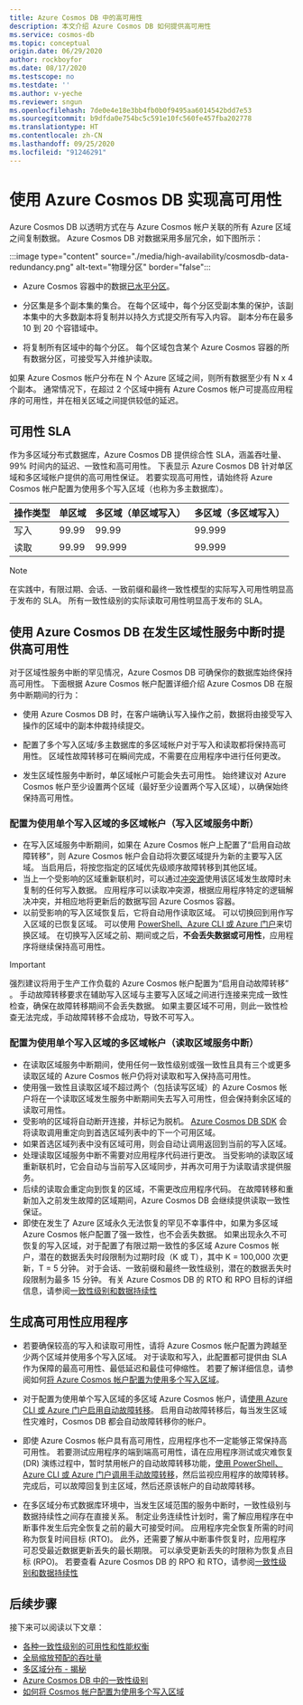 ```yaml
---
title: Azure Cosmos DB 中的高可用性
description: 本文介绍 Azure Cosmos DB 如何提供高可用性
ms.service: cosmos-db
ms.topic: conceptual
origin.date: 06/29/2020
author: rockboyfor
ms.date: 08/17/2020
ms.testscope: no
ms.testdate: ''
ms.author: v-yeche
ms.reviewer: sngun
ms.openlocfilehash: 7de0e4e18e3bb4fb0b0f9495aa6014542bdd7e53
ms.sourcegitcommit: b9dfda0e754bc5c591e10fc560fe457fba202778
ms.translationtype: HT
ms.contentlocale: zh-CN
ms.lasthandoff: 09/25/2020
ms.locfileid: "91246291"
---
```

# <a name="high-availability-with-azure-cosmos-db"></a>使用 Azure Cosmos DB 实现高可用性

Azure Cosmos DB 以透明方式在与 Azure Cosmos 帐户关联的所有 Azure 区域之间复制数据。 Azure Cosmos DB 对数据采用多层冗余，如下图所示：

:::image type="content" source="./media/high-availability/cosmosdb-data-redundancy.png" alt-text="物理分区" border="false":::

- Azure Cosmos 容器中的数据[已水平分区](partitioning-overview.md)。

- 分区集是多个副本集的集合。 在每个区域中，每个分区受副本集的保护，该副本集中的大多数副本将复制并以持久方式提交所有写入内容。 副本分布在最多 10 到 20 个容错域中。

- 将复制所有区域中的每个分区。 每个区域包含某个 Azure Cosmos 容器的所有数据分区，可接受写入并维护读取。  

如果 Azure Cosmos 帐户分布在 N 个 Azure 区域之间，则所有数据至少有 N x 4 个副本。 通常情况下，在超过 2 个区域中拥有 Azure Cosmos 帐户可提高应用程序的可用性，并在相关区域之间提供较低的延迟。 

## <a name="slas-for-availability"></a>可用性 SLA

作为多区域分布式数据库，Azure Cosmos DB 提供综合性 SLA，涵盖吞吐量、99% 时间内的延迟、一致性和高可用性。 下表显示 Azure Cosmos DB 针对单区域和多区域帐户提供的高可用性保证。 若要实现高可用性，请始终将 Azure Cosmos 帐户配置为使用多个写入区域（也称为多主数据库）。

|操作类型  | 单区域 |多区域（单区域写入）|多区域（多区域写入） |
|---------|---------|---------|-------|
|写入    | 99.99    |99.99   |99.999|
|读取     | 99.99    |99.999  |99.999|

> [!NOTE]
> 在实践中，有限过期、会话、一致前缀和最终一致性模型的实际写入可用性明显高于发布的 SLA。 所有一致性级别的实际读取可用性明显高于发布的 SLA。

## <a name="high-availability-with-azure-cosmos-db-in-the-event-of-regional-outages"></a>使用 Azure Cosmos DB 在发生区域性服务中断时提供高可用性

对于区域性服务中断的罕见情况，Azure Cosmos DB 可确保你的数据库始终保持高可用性。 下面根据 Azure Cosmos 帐户配置详细介绍 Azure Cosmos DB 在服务中断期间的行为：

- 使用 Azure Cosmos DB 时，在客户端确认写入操作之前，数据将由接受写入操作的区域中的副本仲裁持续提交。

- 配置了多个写入区域/多主数据库的多区域帐户对于写入和读取都将保持高可用性。 区域性故障转移可在瞬间完成，不需要在应用程序中进行任何更改。

- 发生区域性服务中断时，单区域帐户可能会失去可用性。 始终建议对 Azure Cosmos 帐户至少设置两个区域（最好至少设置两个写入区域），以确保始终保持高可用性。

### <a name="multi-region-accounts-with-a-single-write-region-write-region-outage"></a>配置为使用单个写入区域的多区域帐户（写入区域服务中断）

- 在写入区域服务中断期间，如果在 Azure Cosmos 帐户上配置了“启用自动故障转移”，则 Azure Cosmos 帐户会自动将次要区域提升为新的主要写入区域。 当启用后，将按您指定的区域优先级顺序故障转移到其他区域。
- 当上一个受影响的区域重新联机时，可以通过[冲突源](how-to-manage-conflicts.md#read-from-conflict-feed)使用该区域发生故障时未复制的任何写入数据。 应用程序可以读取冲突源，根据应用程序特定的逻辑解决冲突，并相应地将更新后的数据写回 Azure Cosmos 容器。
- 以前受影响的写入区域恢复后，它将自动用作读取区域。 可以切换回到用作写入区域的已恢复区域。 可以使用 [PowerShell、Azure CLI 或 Azure 门户](how-to-manage-database-account.md#manual-failover)来切换区域。 在切换写入区域之前、期间或之后，**不会丢失数据或可用性**，应用程序将继续保持高可用性。

> [!IMPORTANT]
> 强烈建议将用于生产工作负载的 Azure Cosmos 帐户配置为“启用自动故障转移”  。 手动故障转移要求在辅助写入区域与主要写入区域之间进行连接来完成一致性检查，确保在故障转移期间不会丢失数据。 如果主要区域不可用，则此一致性检查无法完成，手动故障转移不会成功，导致不可写入。

### <a name="multi-region-accounts-with-a-single-write-region-read-region-outage"></a>配置为使用单个写入区域的多区域帐户（读取区域服务中断）

- 在读取区域服务中断期间，使用任何一致性级别或强一致性且具有三个或更多读取区域的 Azure Cosmos 帐户仍将对读取和写入保持高可用性。
- 使用强一致性且读取区域不超过两个（包括读写区域）的 Azure Cosmos 帐户将在一个读取区域发生服务中断期间失去写入可用性，但会保持剩余区域的读取可用性。
- 受影响的区域将自动断开连接，并标记为脱机。 [Azure Cosmos DB SDK](sql-api-sdk-dotnet.md) 会将读取调用重定向到首选区域列表中的下一个可用区域。
- 如果首选区域列表中没有区域可用，则会自动让调用返回到当前的写入区域。
- 处理读取区域服务中断不需要对应用程序代码进行更改。 当受影响的读取区域重新联机时，它会自动与当前写入区域同步，并再次可用于为读取请求提供服务。
- 后续的读取会重定向到恢复的区域，不需更改应用程序代码。 在故障转移和重新加入之前发生故障的区域期间，Azure Cosmos DB 会继续提供读取一致性保证。
- 即使在发生了 Azure 区域永久无法恢复的罕见不幸事件中，如果为多区域 Azure Cosmos 帐户配置了强一致性，也不会丢失数据。 如果出现永久不可恢复的写入区域，对于配置了有限过期一致性的多区域 Azure Cosmos 帐户，潜在的数据丢失时段限制为过期时段（K 或 T），其中 K = 100,000 次更新，T = 5 分钟。 对于会话、一致前缀和最终一致性级别，潜在的数据丢失时段限制为最多 15 分钟。 有关 Azure Cosmos DB 的 RTO 和 RPO 目标的详细信息，请参阅[一致性级别和数据持续性](consistency-levels-tradeoffs.md#rto)

<!--Not Available on ## Availability Zone support-->

## <a name="building-highly-available-applications"></a>生成高可用性应用程序

- 若要确保较高的写入和读取可用性，请将 Azure Cosmos 帐户配置为跨越至少两个区域并使用多个写入区域。 对于读取和写入，此配置都可提供由 SLA 作为保障的最高可用性、最低延迟和最佳可伸缩性。 若要了解详细信息，请参阅如何[将 Azure Cosmos 帐户配置为使用多个写入区域](tutorial-global-distribution-sql-api.md)。

- 对于配置为使用单个写入区域的多区域 Azure Cosmos 帐户，请[使用 Azure CLI 或 Azure 门户启用自动故障转移](how-to-manage-database-account.md#automatic-failover)。 启用自动故障转移后，每当发生区域性灾难时，Cosmos DB 都会自动故障转移你的帐户。  

- 即使 Azure Cosmos 帐户具有高可用性，应用程序也不一定能够正常保持高可用性。 若要测试应用程序的端到端高可用性，请在应用程序测试或灾难恢复 (DR) 演练过程中，暂时禁用帐户的自动故障转移功能，[使用 PowerShell、Azure CLI 或 Azure 门户调用手动故障转移](how-to-manage-database-account.md#manual-failover)，然后监视应用程序的故障转移。 完成后，可以故障回复到主区域，然后还原该帐户的自动故障转移。

- 在多区域分布式数据库环境中，当发生区域范围的服务中断时，一致性级别与数据持续性之间存在直接关系。 制定业务连续性计划时，需了解应用程序在中断事件发生后完全恢复之前的最大可接受时间。 应用程序完全恢复所需的时间称为恢复时间目标 (RTO)。 此外，还需要了解从中断事件恢复时，应用程序可忍受最近数据更新丢失的最长期限。 可以承受更新丢失的时限称为恢复点目标 (RPO)。 若要查看 Azure Cosmos DB 的 RPO 和 RTO，请参阅[一致性级别和数据持续性](consistency-levels-tradeoffs.md#rto)

## <a name="next-steps"></a>后续步骤

接下来可以阅读以下文章：

- [各种一致性级别的可用性和性能权衡](consistency-levels-tradeoffs.md)
- [全局缩放预配的吞吐量](scaling-throughput.md)
- [多区域分布 - 揭秘](global-dist-under-the-hood.md)
- [Azure Cosmos DB 中的一致性级别](consistency-levels.md)
- [如何将 Cosmos 帐户配置为使用多个写入区域](how-to-multi-master.md)

<!-- Update_Description: update meta properties, wording update, update link -->
